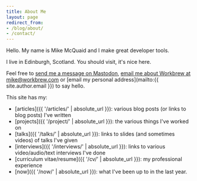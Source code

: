 ```yaml
---
title: About Me
layout: page
redirect_from:
- /blog/about/
- /contact/
---
```

Hello. My name is Mike McQuaid and I make great developer tools.

I live in Edinburgh, Scotland. You should visit, it's nice here.

Feel free to [send me a message on Mastodon](https://mastodon.social/@mikemcquaid),
[email me about Workbrew at mike@workbrew.com](mailto:mike@workbrew.com)
or [email my personal address](mailto:{{ site.author.email }}) to say hello.

This site has my:

- [articles]({{ '/articles/' | absolute_url }}): various blog posts (or links to blog posts) I've written
- [projects]({{ '/project/' | absolute_url }}): the various things I've worked on
- [talks]({{ '/talks/' | absolute_url }}): links to slides (and sometimes videos) of talks I've given
- [interviews]({{ '/interviews/' | absolute_url }}): links to various video/audio/text interviews I've done
- [curriculum vitae/resume]({{ '/cv/' | absolute_url }}): my professional experience
- [now]({{ '/now/' | absolute_url }}): what I've been up to in the last year.
